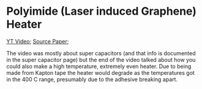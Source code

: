 





# Polyimide (Laser induced Graphene) Heater

[YT Video](https://youtu.be/RKcUgdXUf9Y?t=554);
[Source Paper](https://www.nature.com/articles/ncomms6714/);

The video was mostly about super capacitors (and that info is documented in the super capacitor page) but the end of the video talked about how you could also make a high temperature, extremely even heater. Due to being made from Kapton tape the heater would degrade as the temperatures got in the 400 C range, presumably due to the adhesive breaking apart.
